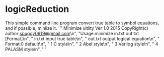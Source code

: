 # logicReduction
This simple command line program convert true table to symbol equations, and if possible, miniize it.
'''
    Minimize uitlity Ver 1.0 2015 CopyRight(c)
    author:spuggy0919@gmail.com\n",
    "Usage:minimize in.txt out.txt [Format]\n",
    "  in.txt input true table\n",
    " out.txt output logical equation\n",
    " Format:0 default\n",
    "        1 C style\n",
    "        2 Abel style\n",
    "        3 Verilog style\n",
    "        4 PALASM style\n",
'''

